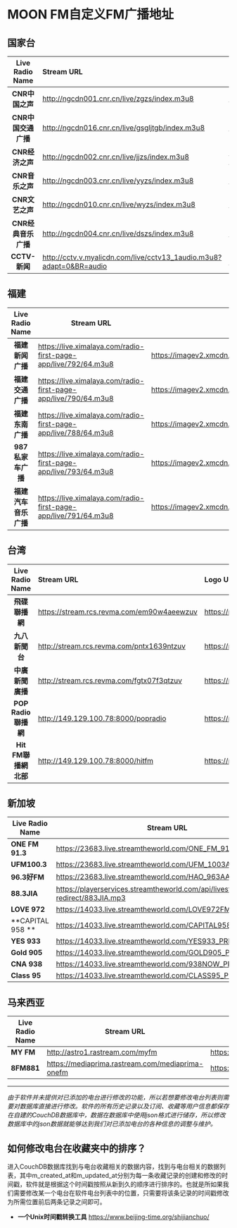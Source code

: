# MOON FM自定义FM广播地址

## 国家台

|   Live Radio Name   | Stream URL                                                   | Logo URL                                                     |
| :-----------------: | :----------------------------------------------------------- | ------------------------------------------------------------ |
|   **CNR中国之声**   | http://ngcdn001.cnr.cn/live/zgzs/index.m3u8                  | https://imagev2.xmcdn.com/group78/M07/A6/A1/wKgO4F6EVv7gP1QhAABQuiUyuzo039.png |
| **CNR中国交通广播** | http://ngcdn016.cnr.cn/live/gsgljtgb/index.m3u8              | https://imagev2.xmcdn.com/group74/M04/86/8B/wKgO0l6BlyygF2BXAAAm8JF4qmg852.png |
|   **CNR经济之声**   | http://ngcdn002.cnr.cn/live/jjzs/index.m3u8                  | https://imagev2.xmcdn.com/storages/59fe-audiofreehighqps/E6/45/CMCoOSEEaR40AABUhgCnNxgr.png |
|   **CNR音乐之声**   | http://ngcdn003.cnr.cn/live/yyzs/index.m3u8                  | https://imagev2.xmcdn.com/group75/M05/86/A3/wKgO016BlE-AqvRZAABdRRKCB9s377.png |
|   **CNR文艺之声**   | http://ngcdn010.cnr.cn/live/wyzs/index.m3u8                  | https://imagev2.xmcdn.com/group75/M0B/7D/4F/wKgO3V6BlrbCUkfqAAA-5HoILVY939.png |
| **CNR经典音乐广播** | http://ngcdn004.cnr.cn/live/dszs/index.m3u8                  | https://imagev2.xmcdn.com/group75/M05/86/AC/wKgO016BlGLBUzE2AABFC_LAkBU928.png |
|    **CCTV-新闻**    | http://cctv.v.myalicdn.com/live/cctv13_1audio.m3u8?adapt=0&BR=audio | https://raw.githubusercontent.com/lqz94902/ImageLibrary/main//img/CCTV13.jpg |



## 福建

|   Live Radio Name    | Stream URL                                                   | Logo URL                                                     |
| :------------------: | ------------------------------------------------------------ | ------------------------------------------------------------ |
|   **福建新闻广播**   | https://live.ximalaya.com/radio-first-page-app/live/792/64.m3u8 | https://imagev2.xmcdn.com/group74/M00/9E/F2/wKgO0l6DBYjBQdNbAAAp62AdX9Y281.png |
|   **福建交通广播**   | https://live.ximalaya.com/radio-first-page-app/live/790/64.m3u8 | https://imagev2.xmcdn.com/group77/M09/95/23/wKgO316DBWnCi4ZkAAAn46HSUzk920.png |
|   **福建东南广播**   | https://live.ximalaya.com/radio-first-page-app/live/788/64.m3u8 | https://imagev2.xmcdn.com/group77/M09/95/16/wKgO316DBU_ClZiXAAA7LI4QhcU438.png |
|  **987私家车广播**   | https://live.ximalaya.com/radio-first-page-app/live/793/64.m3u8 | https://imagev2.xmcdn.com/group76/M04/65/3C/wKgO1F6OzQyicL5IAADvSGmd-R4404.png |
| **福建汽车音乐广播** | https://live.ximalaya.com/radio-first-page-app/live/791/64.m3u8 | https://imagev2.xmcdn.com/group74/M00/9E/E9/wKgO0l6DBXWxvAaHAABItUTWYIk141.png |



## 台湾

|    Live Radio Name    | Stream URL                                 | Logo URL                                                     |
| :-------------------: | :----------------------------------------- | :----------------------------------------------------------- |
|    **飛碟聯播網**     | https://stream.rcs.revma.com/em90w4aeewzuv | https://raw.githubusercontent.com/lqz94902/ImageLibrary/main/img/UFO.jpg |
|    **九八新聞台**     | http://stream.rcs.revma.com/pntx1639ntzuv  | https://raw.githubusercontent.com/lqz94902/ImageLibrary/main/img/News98.jpg |
|   **中廣新聞廣播**    | http://stream.rcs.revma.com/fgtx07f3qtzuv  | https://raw.githubusercontent.com/lqz94902/ImageLibrary/main/img/BCCNews.png |
|  **POP Radio聯播網**  | http://149.129.100.78:8000/popradio        | https://raw.githubusercontent.com/lqz94902/ImageLibrary/main/img/POPRadio.jpg |
| **Hit FM聯播網 北部** | http://149.129.100.78:8000/hitfm           | https://raw.githubusercontent.com/lqz94902/ImageLibrary/main/img/hitFM.jpg |

## 新加坡

| Live Radio Name  | Stream URL                                                   | Logo URL                                                     |
| ---------------- | ------------------------------------------------------------ | ------------------------------------------------------------ |
| **ONE FM 91.3**  | https://23683.live.streamtheworld.com/ONE_FM_913AAC.aac      | https://raw.githubusercontent.com/lqz94902/ImageLibrary/main//img/ONEFM913.png |
| **UFM100.3**     | https://23683.live.streamtheworld.com/UFM_1003AAC.aac        | https://raw.githubusercontent.com/lqz94902/ImageLibrary/main//img/UFM1003.png |
| **96.3好FM**     | https://23683.live.streamtheworld.com/HAO_963AAC.aac         | https://raw.githubusercontent.com/lqz94902/ImageLibrary/main//img/963HAOFM.jpg |
| **88.3JIA**      | https://playerservices.streamtheworld.com/api/livestream-redirect/883JIA.mp3 | https://raw.githubusercontent.com/lqz94902/ImageLibrary/main/img/883JIA.jpg |
| **LOVE 972**     | https://14033.live.streamtheworld.com/LOVE972FM_PREM.aac     | https://raw.githubusercontent.com/lqz94902/ImageLibrary/main/img/LOVE972.jpg |
| **CAPITAL 958 ** | https://14033.live.streamtheworld.com/CAPITAL958FM_PREM.aac  | https://raw.githubusercontent.com/lqz94902/ImageLibrary/main/img/Capital958FM.png |
| **YES 933**      | https://14033.live.streamtheworld.com/YES933_PREM.aac        | https://raw.githubusercontent.com/lqz94902/ImageLibrary/main/img/YES933.jpg |
| **Gold 905**     | https://14033.live.streamtheworld.com/GOLD905_PREM.aac       | https://raw.githubusercontent.com/lqz94902/ImageLibrary/main/img/GOLD905.jpg |
| **CNA 938**      | https://14033.live.streamtheworld.com/938NOW_PREM.aac        | https://raw.githubusercontent.com/lqz94902/ImageLibrary/main/img/CNA938.png |
| **Class 95**     | https://14033.live.streamtheworld.com/CLASS95_PREM.aac       | https://raw.githubusercontent.com/lqz94902/ImageLibrary/main/img/CLASS95.jpg |

##  马来西亚

| Live Radio Name | Stream URL                                       | Logo URL                                                     |
| --------------- | ------------------------------------------------ | ------------------------------------------------------------ |
| **MY FM**       | http://astro1.rastream.com/myfm                  | https://raw.githubusercontent.com/lqz94902/ImageLibrary/main/img/MY%20FM.png |
| **8FM881**      | https://mediaprima.rastream.com/mediaprima-onefm | https://raw.githubusercontent.com/lqz94902/ImageLibrary/main//img/8FM881.jpg |




***
*由于软件并未提供对已添加的电台进行修改的功能，所以若想要修改电台列表则需要对数据库直接进行修改。软件的所有历史记录以及订阅、收藏等用户信息都保存在自建的CouchDB数据库中，数据在数据库中使用json格式进行储存，所以修改数据库中的json数据就能够达到我们对已添加电台的各种信息的调整与维护。*
## 如何修改电台在收藏夹中的排序？
 进入CouchDB数据库找到与电台收藏相关的数据内容，找到与电台相关的数据列表，其中m_created_at和m_updated_at分别为每一条收藏记录的创建和修改的时间戳，软件就是根据这个时间戳按照从新到久的顺序进行排序的。也就是所如果我们需要修改某一个电台在软件电台列表中的位置，只需要将该条记录的时间戳修改为所需位置前后两条记录之间即可。


- **一个Unix时间戳转换工具** https://www.beijing-time.org/shijianchuo/
